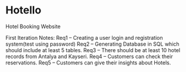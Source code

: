 # Hotello
Hotel Booking Website

First Iteration Notes:
Req1 – Creating a user login and registration system(test using password)
Req2 – Generating Database in SQL which should include at least 5 tables.
Req3 – There should be at least 10 hotel records from Antalya and Kayseri.
Req4 – Customers can check their reservations.
Req5 – Customers can give their insights about Hotels.

